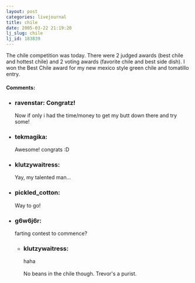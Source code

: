 ```yaml
---
layout: post
categories: livejournal
title: chile
date: 2005-03-22 21:19:20
lj_slug: chile
lj_id: 183839
---
```

The chile competition was today. There were 2 judged awards (best chile and hottest chile) and 2 voting awards (favorite chile and best side dish). I won the Best Chile award for my new mexico style green chile and tomatillo entry.


<div id="comments"><h4>Comments:</h4><div class="lj-comments"><ul>
<li class=subject><h3>ravenstar: Congratz!</h3>
<a id="comment-373"></a>
<p>Now if only i had the time/money to get my butt down there and try some!</p>
</li>
<li><h3>tekmagika: </h3>
<a id="comment-374"></a>
<p>Awesome! congrats :D</p>
</li>
<li><h3>klutzywaitress: </h3>
<a id="comment-376"></a>
<p>Yay, my talented man...</p>
</li>
<li><h3>pickled_cotton: </h3>
<a id="comment-377"></a>
<p>Way to go!</p>
</li>
<li><h3>g6w6j6r: </h3>
<a id="comment-378"></a>
<p>farting contest to commence?</p>
<ul>
<li><h3>klutzywaitress: </h3>
<a id="comment-379"></a>
<p>haha<br>
<br>
No beans in the chile though. Trevor's a purist.</p>
</li>
</ul>
</li>
</ul></div></div>
